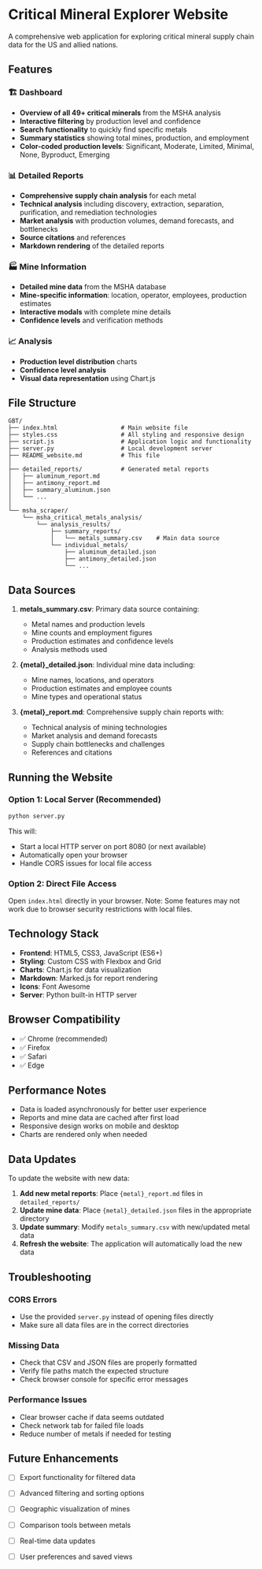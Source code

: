 # Critical Mineral Explorer Website

A comprehensive web application for exploring critical mineral supply chain data for the US and allied nations.

## Features

### 🏗️ Dashboard
- **Overview of all 49+ critical minerals** from the MSHA analysis
- **Interactive filtering** by production level and confidence
- **Search functionality** to quickly find specific metals
- **Summary statistics** showing total mines, production, and employment
- **Color-coded production levels**: Significant, Moderate, Limited, Minimal, None, Byproduct, Emerging

### 📊 Detailed Reports
- **Comprehensive supply chain analysis** for each metal
- **Technical analysis** including discovery, extraction, separation, purification, and remediation technologies
- **Market analysis** with production volumes, demand forecasts, and bottlenecks
- **Source citations** and references
- **Markdown rendering** of the detailed reports

### 🏭 Mine Information
- **Detailed mine data** from the MSHA database
- **Mine-specific information**: location, operator, employees, production estimates
- **Interactive modals** with complete mine details
- **Confidence levels** and verification methods

### 📈 Analysis
- **Production level distribution** charts
- **Confidence level analysis**
- **Visual data representation** using Chart.js

## File Structure

```
GBT/
├── index.html                  # Main website file
├── styles.css                  # All styling and responsive design
├── script.js                   # Application logic and functionality
├── server.py                   # Local development server
├── README_website.md           # This file
│
├── detailed_reports/           # Generated metal reports
│   ├── aluminum_report.md
│   ├── antimony_report.md
│   ├── summary_aluminum.json
│   └── ...
│
└── msha_scraper/
    └── msha_critical_metals_analysis/
        └── analysis_results/
            ├── summary_reports/
            │   └── metals_summary.csv    # Main data source
            └── individual_metals/
                ├── aluminum_detailed.json
                ├── antimony_detailed.json
                └── ...
```

## Data Sources

1. **metals_summary.csv**: Primary data source containing:
   - Metal names and production levels
   - Mine counts and employment figures
   - Production estimates and confidence levels
   - Analysis methods used

2. **{metal}_detailed.json**: Individual mine data including:
   - Mine names, locations, and operators
   - Production estimates and employee counts
   - Mine types and operational status

3. **{metal}_report.md**: Comprehensive supply chain reports with:
   - Technical analysis of mining technologies
   - Market analysis and demand forecasts
   - Supply chain bottlenecks and challenges
   - References and citations

## Running the Website

### Option 1: Local Server (Recommended)
```bash
python server.py
```
This will:
- Start a local HTTP server on port 8080 (or next available)
- Automatically open your browser
- Handle CORS issues for local file access

### Option 2: Direct File Access
Open `index.html` directly in your browser. Note: Some features may not work due to browser security restrictions with local files.

## Technology Stack

- **Frontend**: HTML5, CSS3, JavaScript (ES6+)
- **Styling**: Custom CSS with Flexbox and Grid
- **Charts**: Chart.js for data visualization
- **Markdown**: Marked.js for report rendering
- **Icons**: Font Awesome
- **Server**: Python built-in HTTP server

## Browser Compatibility

- ✅ Chrome (recommended)
- ✅ Firefox
- ✅ Safari
- ✅ Edge

## Performance Notes

- Data is loaded asynchronously for better user experience
- Reports and mine data are cached after first load
- Responsive design works on mobile and desktop
- Charts are rendered only when needed

## Data Updates

To update the website with new data:

1. **Add new metal reports**: Place `{metal}_report.md` files in `detailed_reports/`
2. **Update mine data**: Place `{metal}_detailed.json` files in the appropriate directory
3. **Update summary**: Modify `metals_summary.csv` with new/updated metal data
4. **Refresh the website**: The application will automatically load the new data

## Troubleshooting

### CORS Errors
- Use the provided `server.py` instead of opening files directly
- Make sure all data files are in the correct directories

### Missing Data
- Check that CSV and JSON files are properly formatted
- Verify file paths match the expected structure
- Check browser console for specific error messages

### Performance Issues
- Clear browser cache if data seems outdated
- Check network tab for failed file loads
- Reduce number of metals if needed for testing

## Future Enhancements

- [ ] Export functionality for filtered data
- [ ] Advanced filtering and sorting options
- [ ] Geographic visualization of mines
- [ ] Comparison tools between metals
- [ ] Real-time data updates
- [ ] User preferences and saved views

